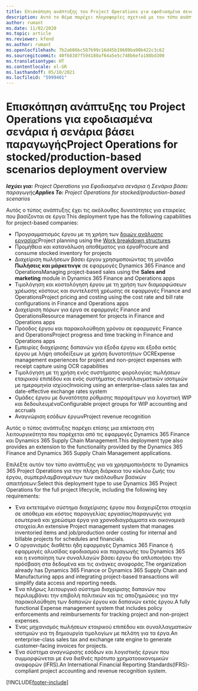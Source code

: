 ```yaml
---
title: Επισκόπηση ανάπτυξης του Project Operations για εφοδιασμένα σενάρια ή σενάρια βάσει παραγωγής
description: Αυτό το θέμα παρέχει πληροφορίες σχετικά με τον τύπο ανάπτυξης, το Project Operations για εφοδιασμένα σενάρια ή σενάρια βάσει παραγωγής.
author: rumant
ms.date: 11/02/2020
ms.topic: article
ms.reviewer: kfend
ms.author: rumant
ms.openlocfilehash: 7b2a606bc587b99c16d45b19689ba90b422c3c62
ms.sourcegitcommit: 40f68387f594180af64a5e5c748b6efa188bd300
ms.translationtype: HT
ms.contentlocale: el-GR
ms.lasthandoff: 05/10/2021
ms.locfileid: "5999401"
---
```

# <a name="project-operations-for-stockedproduction-based-scenarios-deployment-overview"></a><span data-ttu-id="4246e-103">Επισκόπηση ανάπτυξης του Project Operations για εφοδιασμένα σενάρια ή σενάρια βάσει παραγωγής</span><span class="sxs-lookup"><span data-stu-id="4246e-103">Project Operations for stocked/production-based scenarios deployment overview</span></span>

<span data-ttu-id="4246e-104">_**Ισχύει για:** Project Operations για Εφοδιασμένα σενάρια ή Σενάρια βάσει παραγωγής_</span><span class="sxs-lookup"><span data-stu-id="4246e-104">_**Applies To:** Project Operations for stocked/production-based scenarios_</span></span>


<span data-ttu-id="4246e-105">Αυτός ο τύπος ανάπτυξης έχει τις ακόλουθες δυνατότητες για εταιρείες που βασίζονται σε έργα:</span><span class="sxs-lookup"><span data-stu-id="4246e-105">This deployment type has the following capabilities for project-based companies:</span></span>

- <span data-ttu-id="4246e-106">Προγραμματισμός έργου με τη χρήση των [δομών ανάλυσης εργασίας](work-breakdown-structures.md)</span><span class="sxs-lookup"><span data-stu-id="4246e-106">Project planning using the [Work breakdown structures](work-breakdown-structures.md)</span></span>
- <span data-ttu-id="4246e-107">Προμήθεια και κατανάλωση αποθέματος για έργα</span><span class="sxs-lookup"><span data-stu-id="4246e-107">Procure and consume stocked inventory for projects</span></span>
- <span data-ttu-id="4246e-108">Διαχείριση πωλήσεων βάσει έργου χρησιμοποιώντας τη μονάδα **Πωλήσεις και μάρκετινγκ** σε εφαρμογές Dynamics 365 Finance and Operations</span><span class="sxs-lookup"><span data-stu-id="4246e-108">Managing project-based sales using the **Sales and marketing** module in Dynamics 365 Finance and Operations apps</span></span>
- <span data-ttu-id="4246e-109">Τιμολόγηση και κοστολόγηση έργου με τη χρήση των διαμορφώσεων χρέωσης κόστους και συντελεστή χρέωσης σε εφαρμογές Finance and Operations</span><span class="sxs-lookup"><span data-stu-id="4246e-109">Project pricing and costing using the cost rate and bill rate configurations in Finance and Operations apps</span></span>
- <span data-ttu-id="4246e-110">Διαχείριση πόρων για έργα σε εφαρμογές Finance and Operations</span><span class="sxs-lookup"><span data-stu-id="4246e-110">Resource management for projects in Finance and Operations apps</span></span>
- <span data-ttu-id="4246e-111">Πρόοδος έργου και παρακολούθηση χρόνου σε εφαρμογές Finance and Operations</span><span class="sxs-lookup"><span data-stu-id="4246e-111">Project progress and time tracking in Finance and Operations apps</span></span>
- <span data-ttu-id="4246e-112">Εμπειρίες διαχείρισης δαπανών για έξοδα έργου και έξοδα εκτός έργου με λήψη αποδείξεων με χρήση δυνατοτήτων OCR</span><span class="sxs-lookup"><span data-stu-id="4246e-112">Expense management experiences for project and non-project expenses with receipt capture using OCR capabilities</span></span>
- <span data-ttu-id="4246e-113">Τιμολόγηση με τη χρήση ενός συστήματος φορολογίας πωλήσεων εταιρικού επιπέδου και ενός συστήματος συναλλαγματικών ισοτιμιών με ημερομηνία ισχύος</span><span class="sxs-lookup"><span data-stu-id="4246e-113">Invoicing using an enterprise-class sales tax and date-effective exchange rates system</span></span>
- <span data-ttu-id="4246e-114">Ομάδες έργου με δυνατότητα ρύθμισης παραμέτρων για λογιστική WIP και δεδουλευμένα</span><span class="sxs-lookup"><span data-stu-id="4246e-114">Configurable project groups for WIP accounting and accruals</span></span>
- <span data-ttu-id="4246e-115">Αναγνώριση εσόδων έργων</span><span class="sxs-lookup"><span data-stu-id="4246e-115">Project revenue recognition</span></span>

<span data-ttu-id="4246e-116">Αυτός ο τύπος ανάπτυξης παρέχει επίσης μια επέκταση στη λειτουργικότητα που παρέχεται από τις εφαρμογές Dynamics 365 Finance και Dynamics 365 Supply Chain Management.</span><span class="sxs-lookup"><span data-stu-id="4246e-116">This deployment type also provides an extension to the functionality provided by the Dynamics 365 Finance and Dynamics 365 Supply Chain Management applications.</span></span>

<span data-ttu-id="4246e-117">Επιλέξτε αυτόν τον τύπο ανάπτυξης για να χρησιμοποιήσετε το Dynamics 365 Project Operations για την πλήρη διάρκεια του κύκλου ζωής του έργου, συμπεριλαμβανομένων των ακόλουθων βασικών απαιτήσεων:</span><span class="sxs-lookup"><span data-stu-id="4246e-117">Select this deployment type to use Dynamics 365 Project Operations for the full project lifecycle, including the following key requirements:</span></span>

- <span data-ttu-id="4246e-118">Ένα εκτεταμένο σύστημα διαχείρισης έργου που διαχειρίζεται στοιχεία σε απόθεμα και κόστος παραγγελίας εργασίας/παραγωγής για εσωτερικά και χρεώσιμα έργα για χρονοδιαγράμματα και οικονομικά στοιχεία.</span><span class="sxs-lookup"><span data-stu-id="4246e-118">An extensive Project management system that manages inventoried items and job/production order costing for internal and billable projects for schedules and financials.</span></span>
- <span data-ttu-id="4246e-119">Ο οργανισμός διαθέτει ήδη εφαρμογές Dynamics 365 Finance ή εφαρμογές αλυσίδας εφοδιασμού και παραγωγής του Dynamics 365 και η ενοποίηση των συναλλαγών βάσει έργου θα απλοποιήσει την πρόσβαση στα δεδομένα και τις ανάγκες αναφοράς.</span><span class="sxs-lookup"><span data-stu-id="4246e-119">The organization already has Dynamics 365 Finance or Dynamics 365 Supply Chain and Manufacturing apps and integrating project-based transactions will simplify data access and reporting needs.</span></span>
- <span data-ttu-id="4246e-120">Ένα πλήρως λειτουργικό σύστημα διαχείρισης δαπανών που περιλαμβάνει την επιβολή πολιτικών και τις αποζημιώσεις για την παρακολούθηση των δαπανών έργου και δαπανών εκτός έργου.</span><span class="sxs-lookup"><span data-stu-id="4246e-120">A fully functional Expense management system that includes policy enforcements and reimbursements for tracking project and non-project expenses.</span></span>
- <span data-ttu-id="4246e-121">Ένας μηχανισμός πωλήσεων εταιρικού επιπέδου και συναλλαγματικών ισοτιμιών για τη δημιουργία τιμολογίων με πελάτη για τα έργα.</span><span class="sxs-lookup"><span data-stu-id="4246e-121">An enterprise-class sales tax and exchange rate engine to generate customer-facing invoices for projects.</span></span>
- <span data-ttu-id="4246e-122">Ένα σύστημα αναγνώρισης εσόδων και λογιστικής έργων που συμμορφώνεται με ένα διεθνές πρότυπο χρηματοοικονομικών αναφορών (IFRS).</span><span class="sxs-lookup"><span data-stu-id="4246e-122">An International Financial Reporting Standards(IFRS)-compliant project accounting and revenue recognition system.</span></span>



[!INCLUDE[footer-include](../includes/footer-banner.md)]